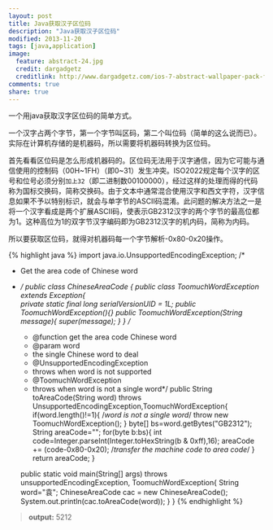```yaml
---
layout: post
title: Java获取汉子区位码
description: "Java获取汉子区位码"
modified: 2013-11-20
tags: [java,application]
image:
  feature: abstract-24.jpg
  credit: dargadgetz
  creditlink: http://www.dargadgetz.com/ios-7-abstract-wallpaper-pack-for-iphone-5-and-ipod-touch-retina/
comments: true
share: true
---
```



一个用java获取汉字区位码的简单方式。

一个汉字占两个字节，第一个字节叫区码，第二个叫位码（简单的这么说而已）。实际在计算机存储的是机器码，所以需要将机器码转换为区位码。

首先看看区位码是怎么形成机器码的。区位码无法用于汉字通信，因为它可能与通信使用的控制码（00H~1FH）（即0~31）发生冲突。ISO2022规定每个汉字的区号和位号必须分别`加上32`（即二进制数00100000），经过这样的处理而得的代码称为国标交换码，简称交换码。由于文本中通常混合使用汉字和西文字符，汉字信息如果不予以特别标识，就会与单字节的ASCII码混淆。此问题的解决方法之一是将一个汉字看成是两个扩展ASCII码，使表示GB2312汉字的两个字节的最高位都为1。这种高位为1的双字节汉字编码即为GB2312汉字的机内码，简称为内码。

所以要获取区位码，就得对机器码每一个字节解析-0x80-0x20操作。

{% highlight java %}
import java.io.UnsupportedEncodingException;
/*
 * Get the area code of Chinese word
 * */
public class ChineseAreaCode {
	public class ToomuchWordException extends Exception{	
		private static final long serialVersionUID = 1L;
		public ToomuchWordException(){}	
		public ToomuchWordException(String message){
			super(message);
		}
	}
	/*
	 * @function get the area code Chinese word 
	 * @param word
	 * the single Chinese word to deal
	 * @UnsupportedEncodingException 
	 * throws when word is not supported
	 * @ToomuchWordException 
	 * throws when word is not a single word*/
	public String toAreaCode(String word) throws UnsupportedEncodingException,ToomuchWordException{
		if(word.length()!=1){
			/*word is not a single word*/
			throw new ToomuchWordException();
		}
		byte[] bs=word.getBytes("GB2312");
		String areaCode="";
		for(byte b:bs){
			int code=Integer.parseInt(Integer.toHexString(b & 0xff),16);
			areaCode += (code-0x80-0x20);       /*transfer the machine code to area code*/
		}
		return areaCode;
	}
	
	public static void main(String[] args) throws unsupportedEncodingException, ToomuchWordException{
		String word="袁";
		ChineseAreaCode cac = new ChineseAreaCode();
		System.out.println(cac.toAreaCode(word));
	}
}
{% endhighlight %}

>**output:** 5212